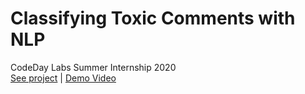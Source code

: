 # Classifying Toxic Comments with NLP
CodeDay Labs Summer Internship 2020
<br><a href = "https://showcase.codeday.org/project/ckkh1reoi20504711o5fnq5kejf">See project</a> | <a href = "https://www.youtube.com/watch?v=-Gac-0zKxMo&list=PL2WE2JU8kAuIZ-YcfGgvu1yD3eBVq51Ri">Demo Video</a>
